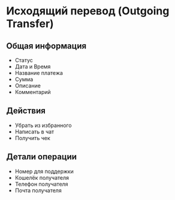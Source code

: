 # Исходящий перевод (Outgoing Transfer)

## Общая информация

- Статус
- Дата и Время
- Название платежа
- Сумма
- Описание
- Комментарий

## Действия

- Убрать из избранного
- Написать в чат
- Получить чек

## Детали операции

- Номер для поддержки
- Кошелёк получателя
- Телефон получателя
- Почта получателя